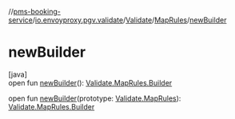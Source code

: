//[pms-booking-service](../../../../index.md)/[io.envoyproxy.pgv.validate](../../index.md)/[Validate](../index.md)/[MapRules](index.md)/[newBuilder](new-builder.md)

# newBuilder

[java]\
open fun [newBuilder](new-builder.md)(): [Validate.MapRules.Builder](-builder/index.md)

open fun [newBuilder](new-builder.md)(prototype: [Validate.MapRules](index.md)): [Validate.MapRules.Builder](-builder/index.md)